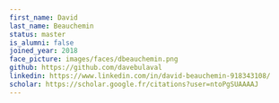 ```yaml
---
first_name: David
last_name: Beauchemin
status: master
is_alumni: false
joined_year: 2018
face_picture: images/faces/dbeauchemin.png
github: https://github.com/davebulaval
linkedin: https://www.linkedin.com/in/david-beauchemin-918343108/
scholar: https://scholar.google.fr/citations?user=ntoPgSUAAAAJ
---
```

